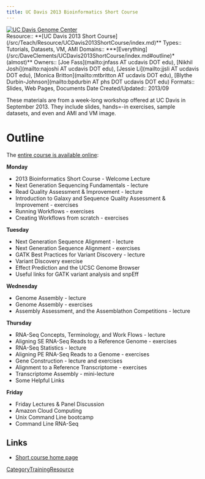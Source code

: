 ```yaml
---
title: UC Davis 2013 Bioinformatics Short Course
---
```

<div class='center'>
<a href='http://training.bioinformatics.ucdavis.edu/docs/2013/09/short-course-2013/'><img src="/src/Images/Logos/UCDavisGenomeCenterLogo.jpg" alt="UC Davis Genome Center" /></a>
</div>





<div class='deploymentbox'>
 Resource:: **[UC Davis 2013 Short Course](/src/Teach/Resource/UCDavis2013ShortCourse/index.md)**
 Types:: Tutorials, Datasets, VM, AMI
 Domains:: ***[Everything](/src/DaveClements/UCDavis2013ShortCourse/index.md#outline)* (almost)**
 Owners:: [Joe Fass](mailto:jnfass AT ucdavis DOT edu), [Nikhil Joshi](mailto:najoshi AT ucdavis DOT edu), [Jessie Li](mailto:jjsli AT ucdavis DOT edu), [Monica Britton](mailto:mtbritton AT ucdavis DOT edu), [Blythe Durbin-Johnson](mailto:bpdurbin AT phs DOT ucdavis DOT edu) 
 Formats:: Slides, Web Pages, Documents  
 Date Created/Updated:: 2013/09 
</div>

These materials are from a week-long workshop offered at UC Davis in September 2013.  They include slides, hands=-in exercises, sample datasets, and even and AMI and VM image.

# Outline

The [entire course is available online](http://training.bioinformatics.ucdavis.edu/docs/2013/09/short-course-2013/):

**Monday**
* 2013 Bioinformatics Short Course - Welcome Lecture
* Next Generation Sequencing Fundamentals - lecture
* Read Quality Assessment & Improvement - lecture
* Introduction to Galaxy and Sequence Quality Assessment & Improvement - exercises
* Running Workflows - exercises
* Creating Workflows from scratch - exercises

**Tuesday**
* Next Generation Sequence Alignment - lecture
* Next Generation Sequence Alignment - exercises
* GATK Best Practices for Variant Discovery - lecture
* Variant Discovery exercise
* Effect Prediction and the UCSC Genome Browser
* Useful links for GATK variant analysis and snpEff

**Wednesday**
* Genome Assembly - lecture
* Genome Assembly - exercises
* Assembly Assessment, and the Assemblathon Competitions - lecture

**Thursday**
* RNA-Seq Concepts, Terminology, and Work Flows - lecture
* Aligning SE RNA-Seq Reads to a Reference Genome - exercises
* RNA-Seq Statistics - lecture
* Aligning PE RNA-Seq Reads to a Genome - exercises
* Gene Construction - lecture and exercises
* Alignment to a Reference Transcriptome - exercises
* Transcriptome Assembly - mini-lecture
* Some Helpful Links

**Friday**
* Friday Lectures & Panel Discussion
* Amazon Cloud Computing
* Unix Command Line bootcamp
* Command Line RNA-Seq

## Links

* [Short course home page](http://training.bioinformatics.ucdavis.edu/docs/2013/09/short-course-2013/)

[CategoryTrainingResource](/src/CategoryTrainingResource/index.md)
